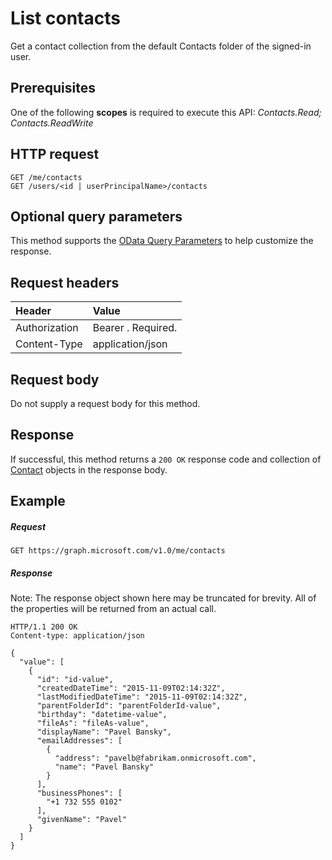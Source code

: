 # List contacts

Get a contact collection from the default Contacts folder of the signed-in user.
## Prerequisites
One of the following **scopes** is required to execute this API: 
*Contacts.Read; Contacts.ReadWrite*
## HTTP request
<!-- { "blockType": "ignored" } -->
```http
GET /me/contacts
GET /users/<id | userPrincipalName>/contacts
```
## Optional query parameters
This method supports the [OData Query Parameters](http://graph.microsoft.io/docs/overview/query_parameters) to help customize the response.
## Request headers
| Header       | Value |
|:---------------|:--------|
| Authorization  | Bearer <token>. Required.  |
| Content-Type  | application/json|

## Request body
Do not supply a request body for this method.
## Response
If successful, this method returns a `200 OK` response code and collection of [Contact](../resources/contact.md) objects in the response body.
## Example
##### Request

<!-- {
  "blockType": "request",
  "name": "get_contacts"
}-->
```http
GET https://graph.microsoft.com/v1.0/me/contacts
```
##### Response
Note: The response object shown here may be truncated for brevity. All of the properties will be returned from an actual call.
<!-- {
  "blockType": "response",
  "truncated": true,
  "@odata.type": "microsoft.graph.contact",
  "isCollection": true
} -->
```http
HTTP/1.1 200 OK
Content-type: application/json

{
  "value": [
    {
      "id": "id-value",
      "createdDateTime": "2015-11-09T02:14:32Z",
      "lastModifiedDateTime": "2015-11-09T02:14:32Z",
      "parentFolderId": "parentFolderId-value",
      "birthday": "datetime-value",
      "fileAs": "fileAs-value",
      "displayName": "Pavel Bansky",
      "emailAddresses": [
        {
          "address": "pavelb@fabrikam.onmicrosoft.com",
          "name": "Pavel Bansky"
        }
      ],
      "businessPhones": [
        "+1 732 555 0102"
      ],
      "givenName": "Pavel"
    }
  ]
}
```

<!-- uuid: 8fcb5dbc-d5aa-4681-8e31-b001d5168d79
2015-10-25 14:57:30 UTC -->
<!-- {
  "type": "#page.annotation",
  "description": "List contacts",
  "keywords": "",
  "section": "documentation",
  "tocPath": ""
}-->